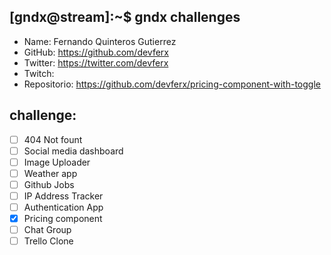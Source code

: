 ## [gndx@stream]:~$ gndx challenges

- Name: Fernando Quinteros Gutierrez
- GitHub: https://github.com/devferx
- Twitter: https://twitter.com/devferx
- Twitch:
- Repositorio: https://github.com/devferx/pricing-component-with-toggle

## challenge:
  - [ ] 404 Not fount
  - [ ] Social media dashboard
  - [ ] Image Uploader
  - [ ] Weather app
  - [ ] Github Jobs
  - [ ] IP Address Tracker
  - [ ] Authentication App
  - [X] Pricing component
  - [ ] Chat Group
  - [ ] Trello Clone
